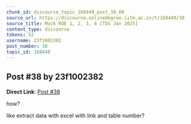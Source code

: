 ```yaml
---
chunk_id: discourse_topic_168449_post_38_00
source_url: https://discourse.onlinedegree.iitm.ac.in/t/168449/38
source_title: Mock ROE 1, 2, 3, 4 [TDS Jan 2025]
content_type: discourse
tokens: 52
username: 23f1002382
post_number: 38
topic_id: 168449
---
```


## Post #38 by 23f1002382

**Direct Link**: [Post #38](https://discourse.onlinedegree.iitm.ac.in/t/168449/38)

how?

like extract data with excel with link and table number?
